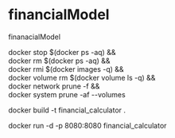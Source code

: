 # financialModel
finanacialModel


docker stop $(docker ps -aq) && \
docker rm $(docker ps -aq) && \
docker rmi $(docker images -q) && \
docker volume rm $(docker volume ls -q) && \
docker network prune -f && \
docker system prune -af --volumes

docker build -t financial_calculator .


docker run -d -p 8080:8080 financial_calculator
